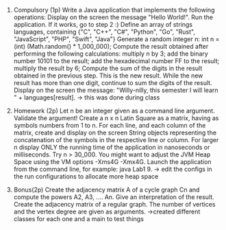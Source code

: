 1. Compulsory (1p)
   Write a Java application that implements the following operations:
   Display on the screen the message "Hello World!". Run the application. If it works, go to step 2 :)
   Define an array of strings languages, containing {"C", "C++", "C#", "Python", "Go", "Rust", "JavaScript", "PHP", "Swift", "Java"}
   Generate a random integer n: int n = (int) (Math.random() * 1_000_000);
   Compute the result obtained after performing the following calculations:
   multiply n by 3;
   add the binary number 10101 to the result;
   add the hexadecimal number FF to the result;
   multiply the result by 6;
   Compute the sum of the digits in the result obtained in the previous step. This is the new result. While the new result has more than one digit, continue to sum the digits of the result.
   Display on the screen the message: "Willy-nilly, this semester I will learn " + languages[result].
-> this was done during class


2. Homework (2p)
Let n be an integer given as a command line argument. Validate the argument!
Create a n x n Latin Square as a matrix, having as symbols numbers from 1 to n.
For each line, and each column of the matrix, create and display on the screen String objects representing the concatenation of the symbols in the respective line or column.
For larger n display ONLY the running time of the application in nanoseconds or milliseconds. Try n > 30_000. You might want to adjust the JVM Heap Space using the VM options -Xms4G -Xmx4G.
Launch the application from the command line, for example: java Lab1 9.
-> edit the configs in the run configurations to allocate more heap space
3. Bonus(2p)
   Create the adjacency matrix A of a cycle graph Cn and compute the powers A2, A3, .... An. Give an interpretation of the result.
   Create the adjacency matrix of a regular graph. The number of vertices and the vertex degree are given as arguments.
->created different classes for each one and a main to test things